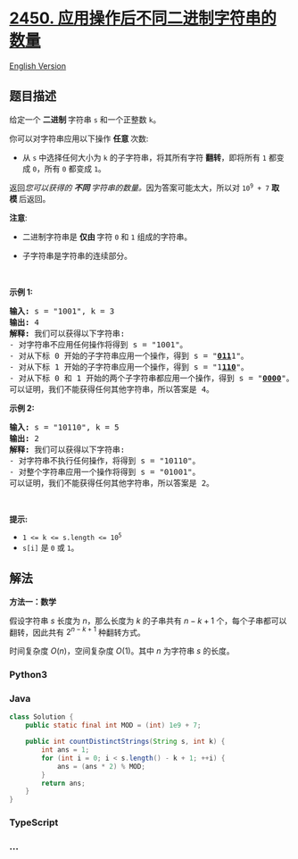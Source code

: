 # [2450. 应用操作后不同二进制字符串的数量](https://leetcode.cn/problems/number-of-distinct-binary-strings-after-applying-operations)

[English Version](/solution/2400-2499/2450.Number%20of%20Distinct%20Binary%20Strings%20After%20Applying%20Operations/README_EN.md)

## 题目描述

<!-- 这里写题目描述 -->

<p>给定一个&nbsp;<strong>二进制&nbsp;</strong>字符串 <code>s</code> 和一个正整数 <code>k</code>。</p>

<p>你可以对字符串应用以下操作&nbsp;<strong>任意&nbsp;</strong>次数:</p>

<ul>
	<li>从 <code>s</code> 中选择任何大小为 <code>k</code> 的子字符串，将其所有字符&nbsp;<strong>翻转</strong>，即将所有 <code>1</code>&nbsp;都变成 <code>0</code>，所有 <code>0</code>&nbsp;都变成 <code>1</code>。</li>
</ul>

<p>返回<em>您可以获得的&nbsp;<strong>不同&nbsp;</strong>字符串的数量。</em>因为答案可能太大，所以对 <code>10<sup>9</sup> + 7</code>&nbsp;<strong>取模&nbsp;</strong>后返回。</p>

<p><b>注意</b>:</p>

<ul>
	<li>二进制字符串是&nbsp;<strong>仅由&nbsp;</strong>字符 <code>0</code> 和 <code>1</code> 组成的字符串。</li>
	<li>
	<p data-group="1-1">子字符串是字符串的连续部分。</p>
	</li>
</ul>

<p>&nbsp;</p>

<p><strong>示例 1:</strong></p>

<pre>
<strong>输入:</strong> s = "1001", k = 3
<strong>输出:</strong> 4
<strong>解释:</strong> 我们可以获得以下字符串:
- 对字符串不应用任何操作将得到 s = "1001"。
- 对从下标 0 开始的子字符串应用一个操作，得到 s = "<u><strong>011</strong></u>1"。
- 对从下标 1 开始的子字符串应用一个操作，得到 s = "1<u><strong>110</strong></u>"。
- 对从下标 0 和 1 开始的两个子字符串都应用一个操作，得到 s = "<u><strong>0000</strong></u>"。
可以证明，我们不能获得任何其他字符串，所以答案是 4。</pre>

<p><strong>示例 2:</strong></p>

<pre>
<strong>输入:</strong> s = "10110", k = 5
<strong>输出:</strong> 2
<strong>解释:</strong> 我们可以获得以下字符串:
- 对字符串不执行任何操作，将得到 s = "10110"。
- 对整个字符串应用一个操作将得到 s = "01001"。
可以证明，我们不能获得任何其他字符串，所以答案是 2。
</pre>

<p>&nbsp;</p>

<p><strong>提示:</strong></p>

<ul>
	<li><code>1 &lt;= k &lt;= s.length &lt;= 10<sup>5</sup></code></li>
	<li><code>s[i]</code>&nbsp;是&nbsp;<code>0</code> 或&nbsp;<code>1</code>。</li>
</ul>

## 解法

<!-- 这里可写通用的实现逻辑 -->

**方法一：数学**

假设字符串 $s$ 长度为 $n$，那么长度为 $k$ 的子串共有 $n - k + 1$ 个，每个子串都可以翻转，因此共有 $2^{n - k + 1}$ 种翻转方式。

时间复杂度 $O(n)$，空间复杂度 $O(1)$。其中 $n$ 为字符串 $s$ 的长度。

<!-- tabs:start -->

### **Python3**

<!-- 这里可写当前语言的特殊实现逻辑 -->



### **Java**

<!-- 这里可写当前语言的特殊实现逻辑 -->

```java
class Solution {
    public static final int MOD = (int) 1e9 + 7;

    public int countDistinctStrings(String s, int k) {
        int ans = 1;
        for (int i = 0; i < s.length() - k + 1; ++i) {
            ans = (ans * 2) % MOD;
        }
        return ans;
    }
}
```









### **TypeScript**



### **...**

```

```


